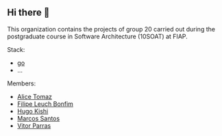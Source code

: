 ## Hi there 👋

This organization contains the projects of group 20 carried out during the postgraduate course in Software Architecture (10SOAT) at FIAP.

Stack:
- [go](https://go.dev/)
- ...

Members:
- [Alice Tomaz](https://github.com/atomaz)
- [Filipe Leuch Bonfim](https://github.com/filipe1309)
- [Hugo Kishi](https://github.com/hugokishi)
- [Marcos Santos](https://github.com/marcos-nsantos)
- [Vitor Parras](https://github.com/vitorparras)


<!--

**Here are some ideas to get you started:**

🙋‍♀️ A short introduction - what is your organization all about?
🌈 Contribution guidelines - how can the community get involved?
👩‍💻 Useful resources - where can the community find your docs? Is there anything else the community should know?
🍿 Fun facts - what does your team eat for breakfast?
🧙 Remember, you can do mighty things with the power of [Markdown](https://docs.github.com/github/writing-on-github/getting-started-with-writing-and-formatting-on-github/basic-writing-and-formatting-syntax)
-->
